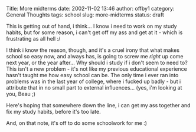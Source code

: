 Title: More midterms
date: 2002-11-02 13:46
author: offby1
category: General Thoughts
tags: school
slug: more-midterms
status: draft

This is getting out of hand, i think\... I know i need to work on my study habits, but for some reason, i can't get off my ass and get at it - which is frustrating as all hell :/

I think i know the reason, though, and it's a cruel irony that what makes school so easy now, and always has, is going to screw me *right* up come next year, or the year after\... Why should i study if i don't seem to need to? This isn't a new problem - it's not like my previous educational experience hasn't taught me how easy school can be. The only time i ever ran into problems was in the last year of college, where i fucked up badly - but i attribute that in no small part to external influences\... (yes, i'm looking at you, Beau ;)

Here's hoping that somewhere down the line, i can get my ass together and fix my study habits, before it's too late.

And, on that note, it's off to do some schoolwork for me :)
